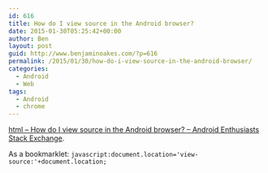 ```yaml
---
id: 616
title: How do I view source in the Android browser?
date: 2015-01-30T05:25:42+00:00
author: Ben
layout: post
guid: http://www.benjaminoakes.com/?p=616
permalink: /2015/01/30/how-do-i-view-source-in-the-android-browser/
categories:
  - Android
  - Web
tags:
  - Android
  - chrome
---
```

[html &#8211; How do I view source in the Android browser? &#8211; Android Enthusiasts Stack Exchange](http://android.stackexchange.com/questions/5039/how-do-i-view-source-in-the-android-browser).

As a bookmarklet: <code class="javascript">javascript:document.location='view-source:'+document.location;</code>